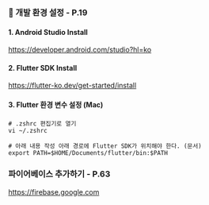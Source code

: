 ### 🌈 개발 환경 설정 - P.19
#### 1. Android Studio Install
https://developer.android.com/studio?hl=ko

#### 2. Flutter SDK Install
https://flutter-ko.dev/get-started/install

#### 3. Flutter 환경 변수 설정 (Mac)
```
# .zshrc 편집기로 열기
vi ~/.zshrc

# 아래 내용 작성 아래 경로에 Flutter SDK가 위치해야 한다. (문서)
export PATH=$HOME/Documents/flutter/bin:$PATH
```

### 파이어베이스 추가하기 - P.63
https://firebase.google.com
